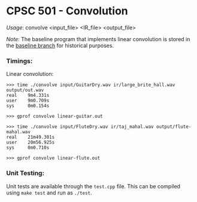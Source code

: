 # CPSC 501 - Convolution
*Usage*: convolve <input_file> <IR_file> <output_file>

*Note*: The baseline program that implements linear convolution is stored in the [baseline branch](https://github.com/alexs2112/CPSC501-Convolution/tree/baseline) for historical purposes.

### Timings:
Linear convolution:
```
>>> time ./convolve input/GuitarDry.wav ir/large_brite_hall.wav output/out.wav
real    9m4.331s
user    9m0.709s
sys     0m0.154s

>>> gprof convolve linear-guitar.out
```
```
>>> time ./convolve input/FluteDry.wav ir/taj_mahal.wav output/flute-mahal.wav
real    21m49.301s
user    20m56.925s
sys     0m0.710s

>>> gprof convolve linear-flute.out
```

### Unit Testing:
Unit tests are available through the `test.cpp` file. This can be compiled using `make test` and run as `./test`.
